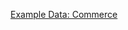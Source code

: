 

[Example Data: Commerce](https://docs.couchbase.com/server/current/analytics/appendix_4_examples.html)


